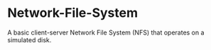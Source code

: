 # Network-File-System
A basic client-server Network File System (NFS) that operates on a simulated disk.
